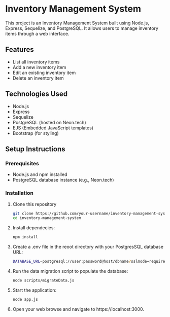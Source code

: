 # Inventory Management System

This project is an Inventory Management System built using Node.js, Express, Sequelize, and PostgreSQL. It allows users to manage inventory items through a web interface.

## Features

- List all inventory items
- Add a new inventory item
- Edit an existing inventory item
- Delete an inventory item

## Technologies Used

- Node.js
- Express
- Sequelize
- PostgreSQL (hosted on Neon.tech)
- EJS (Embedded JavaScript templates)
- Bootstrap (for styling)

## Setup Instructions

### Prerequisites

- Node.js and npm installed
- PostgreSQL database instance (e.g., Neon.tech)

### Installation

1. Clone this repository
   ```sh
   git clone https://github.com/your-username/inventory-management-system.git
   cd inventory-management-system
   ```

2. Install dependecies:
   ```sh
   npm install
   ```

3. Create a .env file in the reoot directory with your PostgresSQL database URL:
   ```sh
   DATABASE_URL=postgresql://user:password@host/dbname?sslmode=require
   ```

4. Run the data migration script to populate the database:
   ```sh
   node scripts/migrateData.js
   ```
5. Start the application:
   ```sh
   node app.js
   ```

6. Open your web browse and navigate to https://localhost:3000.
   
